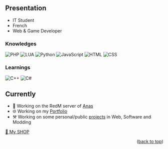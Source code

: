 <a name="readme-top"></a>

## Presentation
- IT Student
- French
- Web & Game Developer

### Knowledges
![PHP]
![LUA]
![Python]
![JavaScript]
![HTML]
![CSS]

### Learnings
![C++]
![C#]

## Currently
<!-- TABLE OF CONTENTS -->
- 🤠 Working on the RedM server of <a href="https://www.youtube.com/@Anas54">Anas</a>
- 🌐 Working on my <a href="https://">Portfolio</a>
- ⚒️ Working on some personal/public <a href="https://">projects</a> in Web, Software and Modding

<a href="https://aide-serveur.fr/ressources/authors/sarbatore.157936/">🛒 My SHOP</a>

<p align="right">(<a href="#readme-top">back to top</a>)</p>

<!-- MARKDOWN LINKS & IMAGES -->
[PHP]: https://img.shields.io/badge/PHP-000000?style=for-the-badge&logo=php&logoColor=051E8B
[LUA]: https://img.shields.io/badge/LUA-000000?style=for-the-badge&logo=lua&logoColor=051E8B
[Python]: https://img.shields.io/badge/Python-000000?style=for-the-badge&logo=python&logoColor=035DC5
[JavaScript]: https://img.shields.io/badge/JavaScript-000000?style=for-the-badge&logo=javascript&logoColor=FFE300
[HTML]: https://img.shields.io/badge/html-000000?style=for-the-badge&logo=html&logoColor=051E8B
[CSS]: https://img.shields.io/badge/css-000000?style=for-the-badge&logo=css&logoColor=051E8B
[C++]: https://img.shields.io/badge/C++-000000?style=for-the-badge&logo=c%2B%2B&logoColor=035DC5
[C#]: https://img.shields.io/badge/CSharp-000000?style=for-the-badge&logo=csharp&logoColor=713A8F